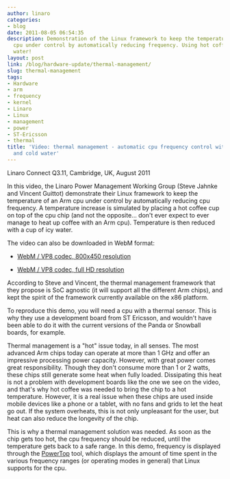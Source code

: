 ```yaml
---
author: linaro
categories:
- blog
date: 2011-08-05 06:54:35
description: Demonstration of the Linux framework to keep the temperature of an Arm
  cpu under control by automatically reducing frequency. Using hot coffee and cold
  water!
layout: post
link: /blog/hardware-update/thermal-management/
slug: thermal-management
tags:
- Hardware
- arm
- frequency
- kernel
- Linaro
- Linux
- management
- power
- ST-Ericsson
- thermal
title: 'Video: thermal management - automatic cpu frequency control with hot coffee
  and cold water'
---
```


Linaro Connect Q3.11, Cambridge, UK, August 2011

In this video, the Linaro Power Management Working Group (Steve Jahnke and Vincent Guittot) demonstrate their Linux framework to keep the temperature of an Arm cpu under control by automatically reducing cpu frequency. A temperature increase is simulated by placing a hot coffee cup on top of the cpu chip (and not the opposite... don't ever expect to ever manage to heat up coffee with an Arm cpu). Temperature is then reduced with a cup of icy water.

The video can also be downloaded in WebM format:

  * [WebM / VP8 codec, 800x450 resolution](https://free-electrons.com/pub/video/2011/linaro/aug/linaro-2011-q3-jahnke-guittot-thermal-management-450p.webm)


  * [WebM / VP8 codec, full HD resolution](https://free-electrons.com/pub/video/2011/linaro/aug/linaro-2011-q3-jahnke-guittot-thermal-management.webm)

According to Steve and Vincent, the thermal management framework that they propose is SoC agnostic (it will support all the different Arm chips), and kept the spirit of the framework currently available on the x86 platform.

To reproduce this demo, you will need a cpu with a thermal sensor. This is why they use a development board from ST Ericsson, and wouldn't have been able to do it with the current versions of the Panda or Snowball boards, for example.

Thermal management is a "hot" issue today, in all senses. The most advanced Arm chips today can operate at more than 1 GHz and offer an impressive processing power capacity. However, with great power comes great responsibility. Though they don't consume more than 1 or 2 watts, these chips still generate some heat when fully loaded. Dissipating this heat is not a problem with development boards like the one we see on the video, and that's why hot coffee was needed to bring the chip to a hot temperature. However, it is a real issue when these chips are used inside mobile devices like a phone or a tablet,  with no fans and grids to let the heat go out. If the system overheats, this is not only unpleasant for the user, but heat can also reduce the longevity of the chip.

This is why a thermal management solution was needed. As soon as the chip gets too hot, the cpu frequency should be reduced, until the temperature gets back to a safe range. In this demo, frequency is displayed through the [PowerTop]() tool, which displays the amount of time spent in the various frequency ranges (or operating modes in general) that Linux supports for the cpu.